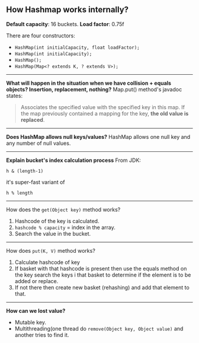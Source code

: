 ## **How Hashmap works internally?**
**Default capacity**: 16 buckets.
**Load factor**: 0.75f

There are four constructors:

-    `HashMap(int initialCapacity, float loadFactor);`
- `HashMap(int initialCapacity);`
- `HashMap();`
- `HashMap(Map<? extends K, ? extends V>);`


----------
**What will happen in the situation when we have collision + equals objects? Insertion, replacement, nothing?**
Map.put() method's javadoc states:

> Associates the specified value with the specified key in this map. If
> the map previously contained a mapping for the key, **the old value is**
> **replaced**.
----------
**Does HashMap allows null keys/values?**
HashMap allows one null key and any number of null values.


----------
**Explain bucket's index calculation process**
From JDK:

    h & (length-1)

it's super-fast variant of

    h % length
----------
How does the `get(Object key)` method works?

 1. Hashcode of the key is calculated.
 2. `hashcode % capacity` = index in the array.
 3. Search the value in the bucket.
----------
How does `put(K, V)` method works?

1. Calculate hashcode of key
2. If basket with that hashcode is present then use the equals method on the key search the keys i that basket to determine if the element is to be added or replace.
3. If not there then create new basket (rehashing) and add that element to that.


----------
**How can we lost value?**

 - Mutable key.
 - Multithreading(one thread do `remove(Object key, Object value)` and another tries to find it.
